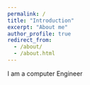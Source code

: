 ```yaml
---
permalink: /
title: "Introduction"
excerpt: "About me"
author_profile: true
redirect_from: 
  - /about/
  - /about.html
---
```


I am a computer Engineer

